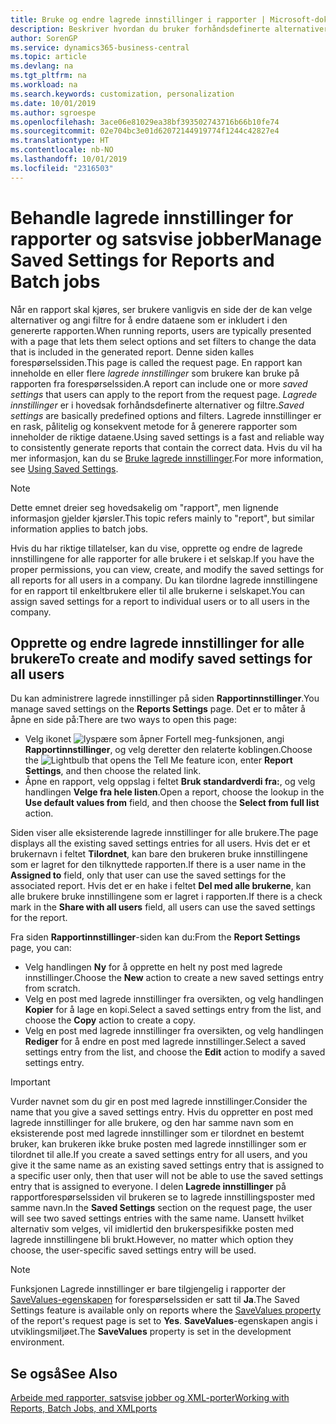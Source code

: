 ```yaml
---
title: Bruke og endre lagrede innstillinger i rapporter | Microsoft-dokumentasjon
description: Beskriver hvordan du bruker forhåndsdefinerte alternativer og filtre til å tilpasse rapporter og generere riktige data.
author: SorenGP
ms.service: dynamics365-business-central
ms.topic: article
ms.devlang: na
ms.tgt_pltfrm: na
ms.workload: na
ms.search.keywords: customization, personalization
ms.date: 10/01/2019
ms.author: sgroespe
ms.openlocfilehash: 3ace06e81029ea38bf393502743716b66b10fe74
ms.sourcegitcommit: 02e704bc3e01d62072144919774f1244c42827e4
ms.translationtype: HT
ms.contentlocale: nb-NO
ms.lasthandoff: 10/01/2019
ms.locfileid: "2316503"
---
```

# <a name="manage-saved-settings-for-reports-and-batch-jobs"></a><span data-ttu-id="d2b7c-103">Behandle lagrede innstillinger for rapporter og satsvise jobber</span><span class="sxs-lookup"><span data-stu-id="d2b7c-103">Manage Saved Settings for Reports and Batch jobs</span></span>
<span data-ttu-id="d2b7c-104">Når en rapport skal kjøres, ser brukere vanligvis en side der de kan velge alternativer og angi filtre for å endre dataene som er inkludert i den genererte rapporten.</span><span class="sxs-lookup"><span data-stu-id="d2b7c-104">When running reports, users are typically presented with a page that lets them select options and set filters to change the data that is included in the generated report.</span></span> <span data-ttu-id="d2b7c-105">Denne siden kalles forespørselssiden.</span><span class="sxs-lookup"><span data-stu-id="d2b7c-105">This page is called the request page.</span></span> <span data-ttu-id="d2b7c-106">En rapport kan inneholde en eller flere *lagrede innstillinger* som brukere kan bruke på rapporten fra forespørselssiden.</span><span class="sxs-lookup"><span data-stu-id="d2b7c-106">A report can include one or more *saved settings* that users can apply to the report from the request page.</span></span> <span data-ttu-id="d2b7c-107">*Lagrede innstillinger* er i hovedsak forhåndsdefinerte alternativer og filtre.</span><span class="sxs-lookup"><span data-stu-id="d2b7c-107">*Saved settings* are basically predefined options and filters.</span></span> <span data-ttu-id="d2b7c-108">Lagrede innstillinger er en rask, pålitelig og konsekvent metode for å generere rapporter som inneholder de riktige dataene.</span><span class="sxs-lookup"><span data-stu-id="d2b7c-108">Using saved settings is a fast and reliable way to consistently generate reports that contain the correct data.</span></span> <span data-ttu-id="d2b7c-109">Hvis du vil ha mer informasjon, kan du se [Bruke lagrede innstillinger](ui-work-report.md#SavedSettings).</span><span class="sxs-lookup"><span data-stu-id="d2b7c-109">For more information, see [Using Saved Settings](ui-work-report.md#SavedSettings).</span></span>

> [!NOTE]
> <span data-ttu-id="d2b7c-110">Dette emnet dreier seg hovedsakelig om "rapport", men lignende informasjon gjelder kjørsler.</span><span class="sxs-lookup"><span data-stu-id="d2b7c-110">This topic refers mainly to "report", but similar information applies to batch jobs.</span></span>

<span data-ttu-id="d2b7c-111">Hvis du har riktige tillatelser, kan du vise, opprette og endre de lagrede innstillingene for alle rapporter for alle brukere i et selskap.</span><span class="sxs-lookup"><span data-stu-id="d2b7c-111">If you have the proper permissions, you can view, create, and modify the saved settings for all reports for all users in a company.</span></span> <span data-ttu-id="d2b7c-112">Du kan tilordne lagrede innstillingene for en rapport til enkeltbrukere eller til alle brukerne i selskapet.</span><span class="sxs-lookup"><span data-stu-id="d2b7c-112">You can assign saved settings for a report to individual users or to all users in the company.</span></span>

<!--
## Apply saved settings to a report
1. Open the report.

   The request page appears.    
2. In the **Saved Settings** section of the page, set the **Name** field  to the saved settings that you want to use.

   The **Saved Settings** section only appears if the report has been run before or if there are existing saved settings entries. The saved settings entry called **Last used options and filters** is always available. These settings are the option and filter values that were used the last time you ran the report.

-->

## <a name="to-create-and-modify-saved-settings-for-all-users"></a><span data-ttu-id="d2b7c-113">Opprette og endre lagrede innstillinger for alle brukere</span><span class="sxs-lookup"><span data-stu-id="d2b7c-113">To create and modify saved settings for all users</span></span>
<span data-ttu-id="d2b7c-114">Du kan administrere lagrede innstillinger på siden **Rapportinnstillinger**.</span><span class="sxs-lookup"><span data-stu-id="d2b7c-114">You manage saved settings on the **Reports Settings** page.</span></span> <span data-ttu-id="d2b7c-115">Det er to måter å åpne en side på:</span><span class="sxs-lookup"><span data-stu-id="d2b7c-115">There are two ways to open this page:</span></span>
-   <span data-ttu-id="d2b7c-116">Velg ikonet ![lyspære som åpner Fortell meg-funksjonen](media/ui-search/search_small.png "Fortell hva du vil gjøre"), angi **Rapportinnstillinger**, og velg deretter den relaterte koblingen.</span><span class="sxs-lookup"><span data-stu-id="d2b7c-116">Choose the ![Lightbulb that opens the Tell Me feature](media/ui-search/search_small.png "Tell me what you want to do") icon, enter **Report Settings**, and then choose the related link.</span></span>
-   <span data-ttu-id="d2b7c-117">Åpne en rapport, velg oppslag i feltet **Bruk standardverdi fra:**, og velg handlingen **Velge fra hele listen**.</span><span class="sxs-lookup"><span data-stu-id="d2b7c-117">Open a report, choose the lookup in the **Use default values from** field, and then choose the **Select from full list** action.</span></span>

<span data-ttu-id="d2b7c-118">Siden viser alle eksisterende lagrede innstillinger for alle brukere.</span><span class="sxs-lookup"><span data-stu-id="d2b7c-118">The page displays all the existing saved settings entries for all users.</span></span> <span data-ttu-id="d2b7c-119">Hvis det er et brukernavn i feltet **Tilordnet**, kan bare den brukeren bruke innstillingene som er lagret for den tilknyttede rapporten.</span><span class="sxs-lookup"><span data-stu-id="d2b7c-119">If there is a user name in the **Assigned to** field, only that user can use the saved settings for the associated report.</span></span> <span data-ttu-id="d2b7c-120">Hvis det er en hake i feltet **Del med alle brukerne**, kan alle brukere bruke innstillingene som er lagret i rapporten.</span><span class="sxs-lookup"><span data-stu-id="d2b7c-120">If there is a check mark in the **Share with all users** field, all users can use the saved settings for the report.</span></span>

<span data-ttu-id="d2b7c-121">Fra siden **Rapportinnstillinger**-siden kan du:</span><span class="sxs-lookup"><span data-stu-id="d2b7c-121">From the **Report Settings** page, you can:</span></span>
-   <span data-ttu-id="d2b7c-122">Velg handlingen **Ny** for å opprette en helt ny post med lagrede innstillinger.</span><span class="sxs-lookup"><span data-stu-id="d2b7c-122">Choose the **New** action to create a new saved settings entry from scratch.</span></span>
-   <span data-ttu-id="d2b7c-123">Velg en post med lagrede innstillinger fra oversikten, og velg handlingen **Kopier** for å lage en kopi.</span><span class="sxs-lookup"><span data-stu-id="d2b7c-123">Select a saved settings entry from the list, and choose the **Copy** action to create a copy.</span></span>
-   <span data-ttu-id="d2b7c-124">Velg en post med lagrede innstillinger fra oversikten, og velg handlingen **Rediger** for å endre en post med lagrede innstillinger.</span><span class="sxs-lookup"><span data-stu-id="d2b7c-124">Select a saved settings entry from the list, and choose the **Edit** action to modify a saved settings entry.</span></span>

> [!Important]
> <span data-ttu-id="d2b7c-125">Vurder navnet som du gir en post med lagrede innstillinger.</span><span class="sxs-lookup"><span data-stu-id="d2b7c-125">Consider the name that you give a saved settings entry.</span></span> <span data-ttu-id="d2b7c-126">Hvis du oppretter en post med lagrede innstillinger for alle brukere, og den har samme navn som en eksisterende post med lagrede innstillinger som er tilordnet en bestemt bruker, kan brukeren ikke bruke posten med lagrede innstillinger som er tilordnet til alle.</span><span class="sxs-lookup"><span data-stu-id="d2b7c-126">If you create a saved settings entry for all users, and you give it the same name as an existing saved settings entry that is assigned to a specific user only, then that user will not be able to use the saved settings entry that is assigned to everyone.</span></span>  <span data-ttu-id="d2b7c-127">I delen **Lagrede innstillinger** på rapportforespørselssiden vil brukeren se to lagrede innstillingsposter med samme navn.</span><span class="sxs-lookup"><span data-stu-id="d2b7c-127">In the **Saved Settings** section on the request page, the user will see two saved settings entries with the same name.</span></span> <span data-ttu-id="d2b7c-128">Uansett hvilket alternativ som velges, vil imidlertid den brukerspesifikke posten med lagrede innstillingene bli brukt.</span><span class="sxs-lookup"><span data-stu-id="d2b7c-128">However, no matter which option they choose, the user-specific saved settings entry will be used.</span></span>

> [!NOTE]
> <span data-ttu-id="d2b7c-129">Funksjonen Lagrede innstillinger er bare tilgjengelig i rapporter der [SaveValues-egenskapen](https://docs.microsoft.com/en-us/dynamics-nav/savevalues-property) for forespørselssiden er satt til **Ja**.</span><span class="sxs-lookup"><span data-stu-id="d2b7c-129">The Saved Settings feature is available only on reports where the [SaveValues property](https://docs.microsoft.com/en-us/dynamics-nav/savevalues-property) of the report's request page is set to **Yes**.</span></span> <span data-ttu-id="d2b7c-130">**SaveValues**-egenskapen angis i utviklingsmiljøet.</span><span class="sxs-lookup"><span data-stu-id="d2b7c-130">The **SaveValues** property is set in the development environment.</span></span>  

## <a name="see-also"></a><span data-ttu-id="d2b7c-131">Se også</span><span class="sxs-lookup"><span data-stu-id="d2b7c-131">See Also</span></span>
[<span data-ttu-id="d2b7c-132">Arbeide med rapporter, satsvise jobber og XML-porter</span><span class="sxs-lookup"><span data-stu-id="d2b7c-132">Working with Reports, Batch Jobs, and XMLports</span></span>](ui-work-report.md)  

